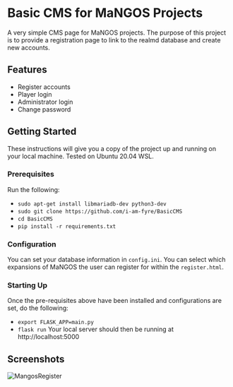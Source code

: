 # Basic CMS for MaNGOS Projects

A very simple CMS page for MaNGOS projects. The purpose of this project is to provide a registration page to link to the realmd database and create new accounts.

## Features

- Register accounts
- Player login
- Administrator login
- Change password

## Getting Started

These instructions will give you a copy of the project up and running on
your local machine. Tested on Ubuntu 20.04 WSL.

### Prerequisites

Run the following:
- `sudo apt-get install libmariadb-dev python3-dev`
- `sudo git clone https://github.com/i-am-fyre/BasicCMS`
- `cd BasicCMS`
- `pip install -r requirements.txt`

### Configuration

You can set your database information in `config.ini`.
You can select which expansions of MaNGOS the user can register for within the `register.html`.

### Starting Up

Once the pre-requisites above have been installed and configurations are set, do the following:
- `export FLASK_APP=main.py`
- `flask run`
Your local server should then be running at http://localhost:5000

## Screenshots
![MangosRegister](https://user-images.githubusercontent.com/58180427/162591117-71d84e9b-f769-4d8d-a5a3-457ef0180c80.png)
